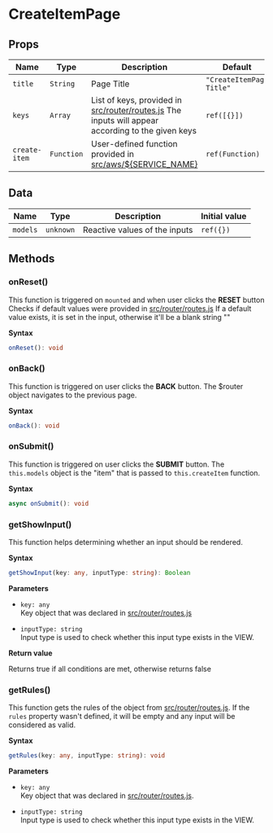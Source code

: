 # CreateItemPage

## Props

| Name          | Type       | Description                                                                                                               | Default                  |
| ------------- | ---------- | ------------------------------------------------------------------------------------------------------------------------- | ------------------------ |
| `title`       | `String`   | Page Title                                                                                                                | `"CreateItemPage Title"` |
| `keys`        | `Array`    | List of keys, provided in [src/router/routes.js](src/router/routes.js) The inputs will appear according to the given keys | `ref([{}])`              |
| `create-item` | `Function` | User-defined function provided in [src/aws/${SERVICE_NAME}](src/aws)                                                      | `ref(Function)`          |

## Data

| Name     | Type      | Description                   | Initial value |
| -------- | --------- | ----------------------------- | ------------- |
| `models` | `unknown` | Reactive values of the inputs | `ref({})`     |

## Methods

### onReset()

This function is triggered on `mounted` and when user clicks the **RESET**
button
Checks if default values were provided in
[src/router/routes.js](src/router/routes.js)
If a default value exists, it is set in the input, otherwise it'll be a blank
string ""

**Syntax**

```typescript
onReset(): void
```

### onBack()

This function is triggered on user clicks the **BACK** button.
The $router object navigates to the previous page.

**Syntax**

```typescript
onBack(): void
```

### onSubmit()

This function is triggered on user clicks the **SUBMIT** button.
The `this.models` object is the "item" that is passed to `this.createItem`
function.

**Syntax**

```typescript
async onSubmit(): void
```

### getShowInput()

This function helps determining whether an input should be rendered.

**Syntax**

```typescript
getShowInput(key: any, inputType: string): Boolean
```

**Parameters**

- `key: any`<br/>
  Key object that was declared in [src/router/routes.js](src/router/routes.js)

- `inputType: string`<br/>
  Input type is used to check whether this input type exists in the VIEW.

**Return value**

Returns true if all conditions are met, otherwise returns false

### getRules()

This function gets the rules of the object from
[src/router/routes.js](src/router/routes.js).
If the `rules` property wasn't defined, it will be empty and any input will be
considered as valid.

**Syntax**

```typescript
getRules(key: any, inputType: string): void
```

**Parameters**

- `key: any`<br/>
  Key object that was declared in [src/router/routes.js](src/router/routes.js).

- `inputType: string`<br/>
  Input type is used to check whether this input type exists in the VIEW.

